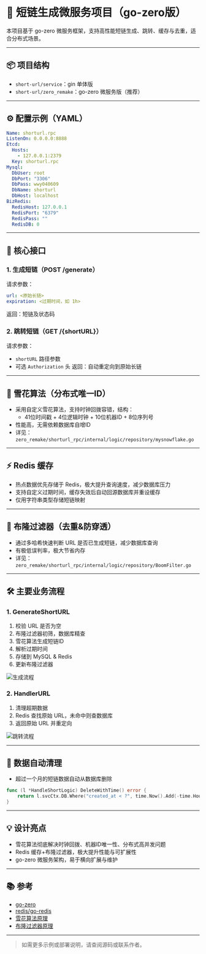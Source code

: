 # 🚀 短链生成微服务项目（go-zero版）

本项目基于 go-zero 微服务框架，支持高性能短链生成、跳转、缓存与去重，适合分布式场景。

---

## 📦 项目结构
- `short-url/service`：gin 单体版
- `short-url/zero_remake`：go-zero 微服务版（推荐）

---

## ⚙️ 配置示例（YAML）
```yaml
Name: shorturl.rpc
ListenOn: 0.0.0.0:8888
Etcd:
  Hosts:
    - 127.0.0.1:2379
  Key: shorturl.rpc
Mysql:
  DbUser: root
  DbPort: "3306"
  DbPass: wwy040609
  DbName: shorturl
  DbHost: localhost
BizRedis:
  RedisHost: 127.0.0.1
  RedisPort: "6379"
  RedisPass: ""
  RedisDB: 0
```

---

## 🔗 核心接口
### 1. 生成短链（POST /generate）
请求参数：
```yaml
url: <原始长链>
expiration: <过期时间，如 1h>
```
返回：短链及状态码

### 2. 跳转短链（GET /{shortURL}）
请求参数：
- `shortURL` 路径参数
- 可选 `Authorization` 头
返回：自动重定向到原始长链

---

## 🧊 雪花算法（分布式唯一ID）
- 采用自定义雪花算法，支持时钟回拨容错，结构：
  - 41位时间戳 + 4位逻辑时钟 + 10位机器ID + 8位序列号
- 性能高，无需依赖数据库自增ID
- 详见：`zero_remake/shorturl_rpc/internal/logic/repository/mysnowflake.go`

---

## ⚡ Redis 缓存
- 热点数据优先存储于 Redis，极大提升查询速度，减少数据库压力
- 支持自定义过期时间，缓存失效后自动回源数据库并重设缓存
- 仅用字符串类型存储短链映射

---

## 🌸 布隆过滤器（去重&防穿透）
- 通过多哈希快速判断 URL 是否已生成短链，减少数据库查询
- 有极低误判率，极大节省内存
- 详见：`zero_remake/shorturl_rpc/internal/logic/repository/BoomFilter.go`

---

## 🛠️ 主要业务流程
### 1. GenerateShortURL
1. 校验 URL 是否为空
2. 布隆过滤器初筛，数据库精查
3. 雪花算法生成短链ID
4. 解析过期时间
5. 存储到 MySQL & Redis
6. 更新布隆过滤器

![生成流程](service/img.png)

### 2. HandlerURL
1. 清理超期数据
2. Redis 查找原始 URL，未命中则查数据库
3. 返回原始 URL 并重定向

![跳转流程](service/img_1.png)

---

## 🧹 数据自动清理
- 超过一个月的短链数据自动从数据库删除
```go
func (l *HandleShortLogic) DeleteWithTime() error {
    return l.svcCtx.DB.Where("created_at < ?", time.Now().Add(-time.Hour*24*30)).Delete(&models.Shorturl{}).Error
}
```

---

## 💡 设计亮点
- 雪花算法彻底解决时钟回拨、机器ID唯一性、分布式高并发问题
- Redis 缓存+布隆过滤器，极大提升性能与可扩展性
- go-zero 微服务架构，易于横向扩展与维护

---

## 📚 参考
- [go-zero](https://github.com/zeromicro/go-zero)
- [redis/go-redis](https://github.com/redis/go-redis)
- [雪花算法原理](https://github.com/bwmarrin/snowflake)
- [布隆过滤器原理](https://blog.csdn.net/weixin_64366370/article/details/130693987)

---

> 如需更多示例或部署说明，请查阅源码或联系作者。